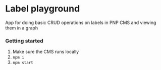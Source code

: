 # Label playground

App for doing basic CRUD operations on labels in PNP CMS and viewing them in a graph

### Getting started

1. Make sure the CMS runs locally
2. `npm i`
3. `npm start`